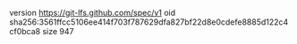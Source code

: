 version https://git-lfs.github.com/spec/v1
oid sha256:3561ffcc5106ee414f703f787629dfa827bf22d8e0cdefe8885d122c4cf0bca8
size 947
